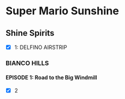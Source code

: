 # Super Mario Sunshine
## Shine Spirits
* [x] 1: DELFINO AIRSTRIP

### BIANCO HILLS
#### EPISODE 1: Road to the Big Windmill
* [x] 2
